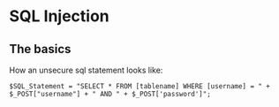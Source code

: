 # SQL Injection
## The basics

How an unsecure sql statement looks like:

```
$SQL_Statement = "SELECT * FROM [tablename] WHERE [username] = " + $_POST["username"] + " AND " + $_POST['password']";
```
